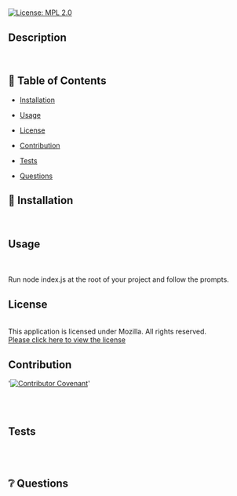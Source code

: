 # <p align="center">  </p>
  
  [![License: MPL 2.0](https://img.shields.io/badge/License-MPL%202.0-brightgreen.svg)](https://opensource.org/licenses/MPL-2.0) 
  <br />

  ## Description
  
  <br />
  
  
  

  ## :open_book: Table of Contents

  * [Installation](#installation)

  * [Usage](#usage)

  * [License](#license)

  * [Contribution](#contribution)

  * [Tests](#tests)

  * [Questions](#questions)

  

  ## :wrench: Installation
  
  <a name="installation"></a>
  <br />

  ## Usage
  <br />
  <a name="usage"></a>
  <br />
  Run node index.js at the root of your project and follow the prompts.

  ## License
  <br />This application is licensed under Mozilla. All rights reserved.<br />[Please click here to view the license](https://www.mozilla.org/en-US/MPL/2.0/FAQ/)<br />


  ## Contribution
  '[![Contributor Covenant](https://img.shields.io/badge/Contributor%20Covenant-2.0-4baaaa.svg)](code_of_conduct.md)'

  <br /><a name="contribution"></a><br />
  

  ## Tests
  <br />
  <a name="tests"></a>
  <br />

  ## :grey_question: Questions
  <br /><a name = "email"><br /></a><a name = "questions"></a>
  <br />

  

